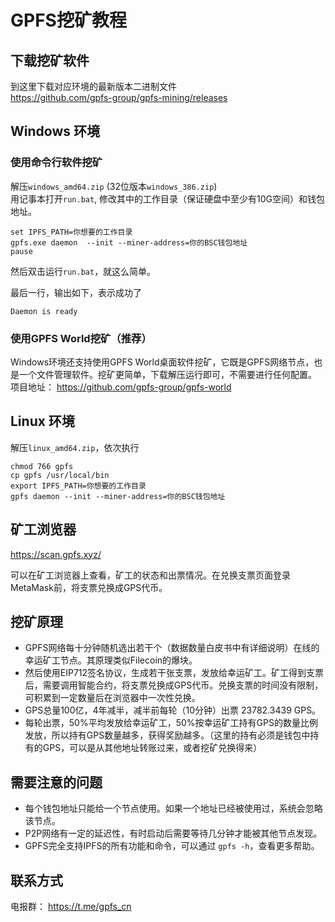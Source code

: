 # GPFS挖矿教程

## 下载挖矿软件

到这里下载对应环境的最新版本二进制文件  
https://github.com/gpfs-group/gpfs-mining/releases

## Windows 环境
### 使用命令行软件挖矿
解压`windows_amd64.zip` (32位版本`windows_386.zip`)  
用记事本打开`run.bat`, 修改其中的工作目录（保证硬盘中至少有10G空间）和钱包地址。
```
set IPFS_PATH=你想要的工作目录
gpfs.exe daemon  --init --miner-address=你的BSC钱包地址
pause
```
然后双击运行`run.bat`，就这么简单。

最后一行，输出如下，表示成功了
```
Daemon is ready
```

### 使用GPFS World挖矿（推荐）
Windows环境还支持使用GPFS World桌面软件挖矿，它既是GPFS网络节点，也是一个文件管理软件。挖矿更简单，下载解压运行即可，不需要进行任何配置。  
项目地址： https://github.com/gpfs-group/gpfs-world


## Linux 环境
解压`linux_amd64.zip`，依次执行
```
chmod 766 gpfs
cp gpfs /usr/local/bin
export IPFS_PATH=你想要的工作目录
gpfs daemon --init --miner-address=你的BSC钱包地址
```

## 矿工浏览器
https://scan.gpfs.xyz/

可以在矿工浏览器上查看，矿工的状态和出票情况。在兑换支票页面登录MetaMask前，将支票兑换成GPS代币。


## 挖矿原理
- GPFS网络每十分钟随机选出若干个（数据数量白皮书中有详细说明）在线的幸运矿工节点。其原理类似Filecoin的爆块。
- 然后使用EIP712签名协议，生成若干张支票，发放给幸运矿工。矿工得到支票后，需要调用智能合约，将支票兑换成GPS代币。兑换支票的时间没有限制，可积累到一定数量后在浏览器中一次性兑换。
- GPS总量100亿，4年减半，减半前每轮（10分钟）出票 23782.3439 GPS。
- 每轮出票，50%平均发放给幸运矿工，50%按幸运矿工持有GPS的数量比例发放，所以持有GPS数量越多，获得奖励越多。（这里的持有必须是钱包中持有的GPS，可以是从其他地址转账过来，或者挖矿兑换得来）


## 需要注意的问题
- 每个钱包地址只能给一个节点使用。如果一个地址已经被使用过，系统会忽略该节点。
- P2P网络有一定的延迟性，有时启动后需要等待几分钟才能被其他节点发现。 
- GPFS完全支持IPFS的所有功能和命令，可以通过 `gpfs -h`，查看更多帮助。

## 联系方式

电报群：  https://t.me/gpfs_cn
